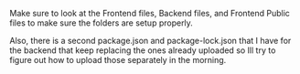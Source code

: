 Make sure to look at the Frontend files, Backend files, and Frontend Public files 
to make sure the folders are setup properly.

Also, there is a second package.json and package-lock.json that I have for the backend that keep replacing the ones
already uploaded so Ill try to figure out how to upload those separately in the morning. 
